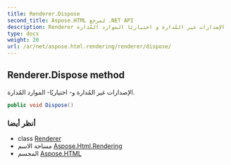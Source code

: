 ```yaml
---
title: Renderer.Dispose
second_title: Aspose.HTML لمرجع .NET API
description: Renderer طريقة. الإصدارات غير المُدارة و اختياريًا الموارد المُدارة.
type: docs
weight: 20
url: /ar/net/aspose.html.rendering/renderer/dispose/
---
```

## Renderer.Dispose method

الإصدارات غير المُدارة و- اختياريًا- الموارد المُدارة.

```csharp
public void Dispose()
```

### أنظر أيضا

* class [Renderer](../)
* مساحة الاسم [Aspose.Html.Rendering](../../renderer/)
* المجسم [Aspose.HTML](../../../)


